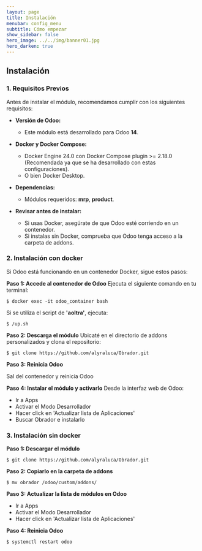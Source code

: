 ```yaml
---
layout: page
title: Instalación
menubar: config_menu
subtitle: Cómo empezar
show_sidebar: false
hero_image: ../../img/banner01.jpg 
hero_darken: true
---
```

## **Instalación**

### **1. Requisitos Previos**  

Antes de instalar el módulo, recomendamos cumplir con los siguientes requisitos: 

- **Versión de Odoo:** 
    - Este módulo está desarrollado para Odoo **14**.

- **Docker y Docker Compose:** 
    - Docker Engine 24.0 con Docker Compose plugin >= 2.18.0 (Recomendada ya que se ha desarrollado con estas configuraciones). 
    - O bien Docker Desktop.
  
- **Dependencias:**  
    - Módulos requeridos: **mrp**, **product**.
  
- **Revisar antes de instalar:**
    - Si usas Docker, asegúrate de que Odoo esté corriendo en un contenedor.  
    - Si instalas sin Docker, comprueba que Odoo tenga acceso a la carpeta de addons.

### **2. Instalación con docker**
Si Odoo está funcionando en un contenedor Docker, sigue estos pasos:

**Paso 1: Accede al contenedor de Odoo**
Ejecuta el siguiente comando en tu terminal:

```
$ docker exec -it odoo_container bash
```

Si se utiliza el script de **'aoltra'**, ejecuta:

``` 
$ /up.sh 
```

**Paso 2: Descarga el módulo**
Ubicaté en el directorio de addons personalizados y clona el repositorio:

``` 
$ git clone https://github.com/alyraluca/Obrador.git
```

**Paso 3: Reinicia Odoo**

Sal del contenedor y reinicia Odoo

**Paso 4: Instalar el módulo y activarlo**
Desde la interfaz web de Odoo:
   - Ir a Apps
   - Activar el Modo Desarrollador
   - Hacer click en 'Actualizar lista de Aplicaciones'
   - Buscar Obrador e instalarlo

### 3. Instalación sin docker

**Paso 1: Descargar el módulo**

``` 
$ git clone https://github.com/alyraluca/Obrador.git
```

**Paso 2: Copiarlo en la carpeta de addons**

``` 
$ mv obrador /odoo/custom/addons/
```

**Paso 3: Actualizar la lista de módulos en Odoo**
   - Ir a Apps
   - Activar el Modo Desarrollador
   - Hacer click en 'Actualizar lista de Aplicaciones'
  
**Paso 4: Reinicia Odoo**

``` 
$ systemctl restart odoo
```
   

